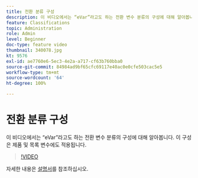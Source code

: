 ```yaml
---
title: 전환 분류 구성
description: 이 비디오에서는 “eVar”라고도 하는 전환 변수 분류의 구성에 대해 알아봅니다. 이 구성은 제품 및 목록 변수에도 적용됩니다.
feature: Classifications
topic: Administration
role: Admin
level: Beginner
doc-type: feature video
thumbnail: 340078.jpg
kt: 9576
exl-id: ae7760e6-5ec3-4e2a-a717-cf63b760bba0
source-git-commit: 84984ad9bf65cfc69117e40ac0e0cfe503cac5e5
workflow-type: tm+mt
source-wordcount: '64'
ht-degree: 100%

---
```


# 전환 분류 구성

이 비디오에서는 “eVar”라고도 하는 전환 변수 분류의 구성에 대해 알아봅니다. 이 구성은 제품 및 목록 변수에도 적용됩니다.

>[!VIDEO](https://video.tv.adobe.com/v/340078/?quality=12&learn=on)

자세한 내용은 [설명서](https://experienceleague.adobe.com/docs/analytics/admin/admin-tools/conversion-variables/conversion-classifications.html?lang=ko-KR)를 참조하십시오.

